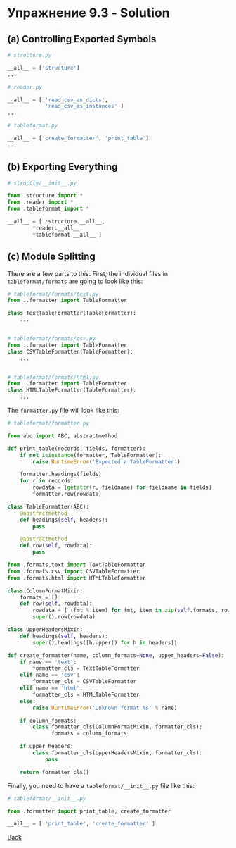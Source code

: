 # Упражнение 9.3 - Solution

## (a) Controlling Exported Symbols

```python
# structure.py

__all__ = ['Structure']
...
```

```python
# reader.py

__all__ = [ 'read_csv_as_dicts',
            'read_csv_as_instances' ]
...
```

```python
# tableformat.py

__all__ = ['create_formatter', 'print_table']
...
```

## (b) Exporting Everything

```python
# structly/__init__.py

from .structure import *
from .reader import *
from .tableformat import *

__all__ = [ *structure.__all__,
	    *reader.__all__,
	    *tableformat.__all__ ]
```

## (c) Module Splitting

There are a few parts to this.   First, the individual files in `tableformat/formats` are going to
look like this:

```python
# tableformat/formats/text.py
from ..formatter import TableFormatter

class TextTableFormatter(TableFormatter):
    ...


# tableformat/formats/csv.py
from ..formatter import TableFormatter
class CSVTableFormatter(TableFormatter):
    ...


# tableformat/formats/html.py
from ..formatter import TableFormatter
class HTMLTableFormatter(TableFormatter):
    ...
```

The `formatter.py` file will look like this:

```python
# tableformat/formatter.py

from abc import ABC, abstractmethod

def print_table(records, fields, formatter):
    if not isinstance(formatter, TableFormatter):
        raise RuntimeError('Expected a TableFormatter')

    formatter.headings(fields)
    for r in records:
        rowdata = [getattr(r, fieldname) for fieldname in fields]
        formatter.row(rowdata)

class TableFormatter(ABC):
    @abstractmethod
    def headings(self, headers):
        pass

    @abstractmethod
    def row(self, rowdata):
        pass

from .formats.text import TextTableFormatter
from .formats.csv import CSVTableFormatter
from .formats.html import HTMLTableFormatter

class ColumnFormatMixin:
    formats = []
    def row(self, rowdata):
        rowdata = [ (fmt % item) for fmt, item in zip(self.formats, rowdata)]
        super().row(rowdata)

class UpperHeadersMixin:
    def headings(self, headers):
        super().headings([h.upper() for h in headers])

def create_formatter(name, column_formats=None, upper_headers=False):
    if name == 'text':
        formatter_cls = TextTableFormatter
    elif name == 'csv':
        formatter_cls = CSVTableFormatter
    elif name == 'html':
        formatter_cls = HTMLTableFormatter
    else:
        raise RuntimeError('Unknown format %s' % name)

    if column_formats:
        class formatter_cls(ColumnFormatMixin, formatter_cls):
              formats = column_formats

    if upper_headers:
        class formatter_cls(UpperHeadersMixin, formatter_cls):
            pass

    return formatter_cls()
```

Finally, you need to have a `tableformat/__init__.py` file like this:

```python
# tableformat/__init__.py

from .formatter import print_table, create_formatter

__all__ = [ 'print_table', 'create_formatter' ]
```


[Back](ex9_3.md)
